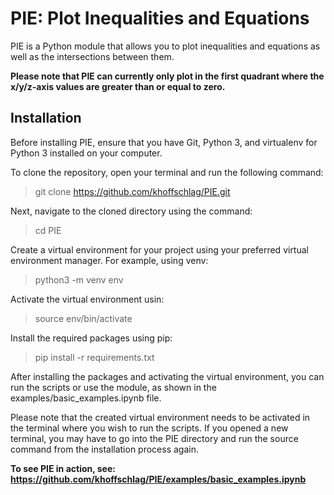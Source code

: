 # PIE: Plot Inequalities and Equations

PIE is a Python module that allows you to plot inequalities and equations as well as the intersections between them.

**Please note that PIE can currently only plot in the
first quadrant where the x/y/z-axis values are greater than or equal to zero.**

## Installation

Before installing PIE, ensure that you have Git, Python 3, and virtualenv for Python 3 installed on your computer.

To clone the repository, open your terminal and run the following command:

> git clone https://github.com/khoffschlag/PIE.git

Next, navigate to the cloned directory using the command:

> cd PIE


Create a virtual environment for your project using your preferred virtual environment manager.
For example, using venv:

> python3 -m venv env

Activate the virtual environment usin:

> source env/bin/activate


Install the required packages using pip:

> pip install -r requirements.txt


After installing the packages and activating the virtual environment, you can run the scripts or use the module,
as shown in the examples/basic_examples.ipynb file.

Please note that the created virtual environment needs to be activated in the terminal where you wish to run the scripts.
If you opened a new terminal, you may have to go into the PIE directory and run the source command from the installation
process again.

**To see PIE in action, see: https://github.com/khoffschlag/PIE/examples/basic_examples.ipynb**